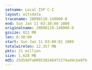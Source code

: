 ```yaml
---
setname: Local ISP C-I
layout: witsdata
tracename: 20090110-140000-0
end: Sun Jan 11 03:30:00 2009
originalname: 20090110-140000-0
gzsize: 822 MB
len: 0:30:00
start: Sun Jan 11 03:00:01 2009
totalwirelen: 12,357 MB
pkts: 21 million
size: 1,628 MB
md5: 25d59dfa0095382464f2274ad4cbe0f6
---
```

